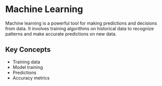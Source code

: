 # Machine Learning

Machine learning is a powerful tool for making predictions and decisions from data. It involves training algorithms on historical data to recognize patterns and make accurate predictions on new data.

## Key Concepts
- Training data
- Model training
- Predictions
- Accuracy metrics